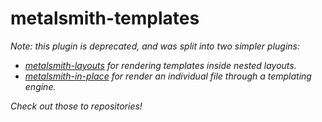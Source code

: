 
# metalsmith-templates

_Note: this plugin is deprecated, and was split into two simpler plugins:_

- _[metalsmith-layouts](https://github.com/superwolff/metalsmith-layouts) for rendering templates inside nested layouts._
- _[metalsmith-in-place](https://github.com/superwolff/metalsmith-in-place) for render an individual file through a templating engine._

_Check out those to repositories!_

